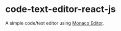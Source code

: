 # code-text-editor-react-js

A simple code/text editor using <a href="https://www.npmjs.com/package/@monaco-editor/react">Monaco Editor</a>.
